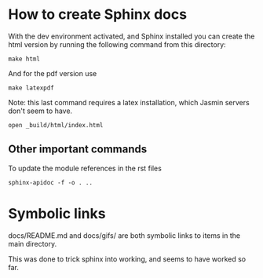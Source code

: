 # How to create Sphinx docs


With the dev environment activated, and Sphinx installed you can create the html version by running the following command from this directory:

```
make html
```

And for the pdf version use

```
make latexpdf
```

Note: this last command requires a latex installation, which Jasmin servers don't seem to have.

```
open _build/html/index.html 
```

## Other important commands

To update the module references in the rst files

```
sphinx-apidoc -f -o . ..
```

# Symbolic links

docs/README.md and docs/gifs/ 
are both symbolic links to items in the main directory.

This was done to trick sphinx into working, and seems to have worked so far.
